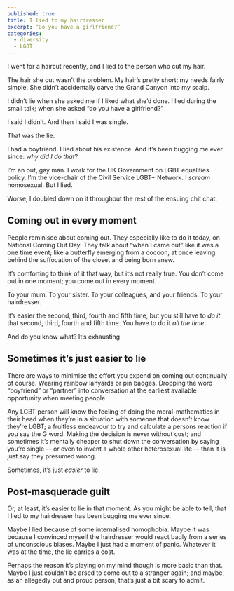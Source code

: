 ```yaml
---
published: true
title: I lied to my hairdresser
excerpt: “Do you have a girlfriend?”
categories:
  - diversity
  - LGBT
---
```

I went for a haircut recently, and I lied to the person who cut my hair.

The hair she cut wasn’t the problem. My hair’s pretty short; my needs fairly simple. She didn’t accidentally carve the Grand Canyon into my scalp.

I didn’t lie when she asked me if I liked what she’d done. I lied during the small talk; when she asked “do you have a girlfriend?”

I said I didn’t. And then I said I was single.

That was the lie.

I had a boyfriend. I lied about his existence. And it’s been bugging me ever since: *why did I do that*?

I’m an out, gay man. I work for the UK Government on LGBT equalities policy. I’m the vice-chair of the Civil Service LGBT+ Network. I *scream* homosexual. But I lied.

Worse, I doubled down on it throughout the rest of the ensuing chit chat.

## Coming out in every moment

People reminisce about coming out. They especially like to do it today, on National Coming Out Day. They talk about “when I came out” like it was a one time event; like a butterfly emerging from a cocoon, at once leaving behind the suffocation of the closet and being born anew.

It’s comforting to think of it that way, but it’s not really true. You don’t come out in one moment; you come out in every moment.

To your mum. To your sister. To your colleagues, and your friends. To your hairdresser.

It’s easier the second, third, fourth and fifth time, but you still have to *do it* that second, third, fourth and fifth time. You have to do it *all the time*.

And do you know what? It’s exhausting.

## Sometimes it’s just easier to lie

There are ways to minimise the effort you expend on coming out continually of course. Wearing rainbow lanyards or pin badges. Dropping the word “boyfriend” or “partner” into conversation at the earliest available opportunity when meeting people.

Any LGBT person will know the feeling of  doing the moral-mathematics in their head when they’re in a situation with someone that doesn’t know they’re LGBT; a fruitless endeavour to try and calculate a persons reaction if you say the G word. Making the decision is never without cost; and sometimes it’s mentally cheaper to shut down the conversation by saying you’re single -- or even to invent a whole other heterosexual life -- than it is just say they presumed wrong.

Sometimes, it’s just *easier* to lie.

## Post-masquerade guilt

Or, at least, it’s easier to lie in that moment. As you might be able to tell, that I lied to my hairdresser has been bugging me ever since.

Maybe I lied because of some internalised homophobia. Maybe it was because I convinced myself the hairdresser would react badly from a series of unconscious biases. Maybe I just had a moment of panic. Whatever it was at the time, the lie carries a cost.

Perhaps the reason it’s playing on my mind though is more basic than that. Maybe I just couldn’t be arsed to come out to a stranger again; and maybe, as an allegedly out and proud person, that’s just a bit scary to admit.
